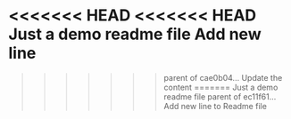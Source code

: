 <<<<<<< HEAD
<<<<<<< HEAD
Just a demo readme file
Add new line
=======
>>>>>>> parent of cae0b04... Update the content
=======
Just a demo readme file
>>>>>>> parent of ec11f61... Add new line to Readme file
